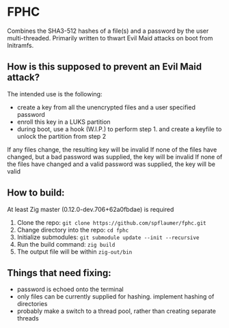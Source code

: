 # FPHC

Combines the SHA3-512 hashes of a file(s) and a password by the user multi-threaded.
Primarily written to thwart Evil Maid attacks on boot from Initramfs.

## How is this supposed to prevent an Evil Maid attack?
The intended use is the following:
- create a key from all the unencrypted files and a user specified password
- enroll this key in a LUKS partition
- during boot, use a hook (W.I.P.) to perform step 1. and create a keyfile to unlock the partition from step 2

If any files change, the resulting key will be invalid
If none of the files have changed, but a bad password was supplied, the key will be invalid
If none of the files have changed and a valid password was supplied, the key will be valid

## How to build:
At least Zig master (0.12.0-dev.706+62a0fbdae) is required
1. Clone the repo: `git clone https://github.com/spflaumer/fphc.git`
2. Change directory into the repo: `cd fphc`
3. Initialize submodules: `git submodule update --init --recursive`
4. Run the build command: `zig build`
5. The output file will be within `zig-out/bin`

## Things that need fixing:
- password is echoed onto the terminal
- only files can be currently supplied for hashing. implement hashing of directories
- probably make a switch to a thread pool, rather than creating separate threads
